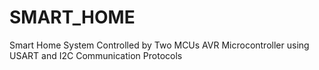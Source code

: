# SMART_HOME
Smart Home System Controlled by Two MCUs AVR Microcontroller using USART and I2C Communication Protocols
